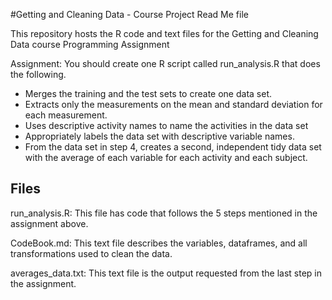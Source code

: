 #Getting and Cleaning Data - Course Project Read Me file


This repository hosts the R code and text files for the Getting and Cleaning Data course Programming Assignment

Assignment:
You should create one R script called run_analysis.R that does the following.

* Merges the training and the test sets to create one data set.
* Extracts only the measurements on the mean and standard deviation for each measurement.
* Uses descriptive activity names to name the activities in the data set
* Appropriately labels the data set with descriptive variable names.
* From the data set in step 4, creates a second, independent tidy data set with the average of each variable for each activity and each subject.


## Files

run_analysis.R: This file has code that follows the 5 steps mentioned in the assignment above.

CodeBook.md: This text file describes the variables, dataframes, and all transformations used to clean the data.

averages_data.txt: This text file is the output requested from the last step in the assignment.
